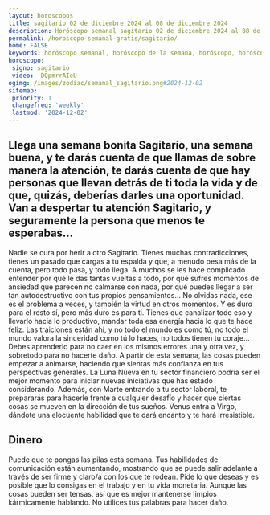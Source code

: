 ```yaml
---
layout: horoscopos
title: sagitario 02 de diciembre 2024 al 08 de diciembre 2024 
description: Horóscopo semanal sagitario 02 de diciembre 2024 al 08 de diciembre 2024. Llega una semana bonita Sagitario, una semana buena, y te darás cuenta de que llamas de sobre manera la atención, te darás cuenta de que hay personas que llevan detrás de ti toda la vida y de que, quizás, deberías darles una oportunidad. Van a despertar tu atención Sagitario, y seguramente la persona que menos te esperabas…
permalink: /horoscopo-semanal-gratis/sagitario/
home: FALSE
keywords: horóscopo semanal, horóscopo de la semana, horóscopo, horóscopo gratis,horóscopos, horóscopo esperanza gracia, horoscopos sagitario la semana, horóscopos gratis, Tarot, Astrologia, Zodíaco, sagitario, horoscopo gratis, semanal
horoscopo:
 signo: sagitario
 video: -DQpmrrAIeU
ogimg: /images/zodiac/semanal_sagitario.png#2024-12-02
sitemap:
 priority: 1
 changefreq: 'weekly'
 lastmod: '2024-12-02'
---
```




## Llega una semana bonita Sagitario, una semana buena, y te darás cuenta de que llamas de sobre manera la atención, te darás cuenta de que hay personas que llevan detrás de ti toda la vida y de que, quizás, deberías darles una oportunidad. Van a despertar tu atención Sagitario, y seguramente la persona que menos te esperabas…

Nadie se cura por herir a otro Sagitario. Tienes muchas contradicciones, tienes un pasado que cargas a tu espalda y que, a menudo pesa más de la cuenta, pero todo pasa, y todo llega. A muchos se les hace complicado entender por qué le das tantas vueltas a todo, por qué sufres momentos de ansiedad que parecen no calmarse con nada, por qué puedes llegar a ser tan autodestructivo con tus propios pensamientos… No olvidas nada, ese es el problema a veces, y también la virtud en otros momentos. Y es duro para el resto sí, pero más duro es para ti. Tienes que canalizar todo eso y llevarlo hacia lo productivo, mandar toda esa energía hacia lo que te hace feliz. Las traiciones están ahí, y no todo el mundo es como tú, no todo el mundo valora la sinceridad como tú lo haces, no todos tienen tu coraje… Debes aprenderlo para no caer en los mismos errores una y otra vez, y sobretodo para no hacerte daño.
A partir de esta semana, las cosas pueden empezar a animarse, haciendo que sientas más confianza en tus perspectivas generales. La Luna Nueva en tu sector financiero podría ser el mejor momento para iniciar nuevas iniciativas que has estado considerando. Además, con Marte entrando a tu sector laboral, te prepararás para hacerle frente a cualquier desafío y hacer que ciertas cosas se mueven en la dirección de tus sueños. Venus entra a Virgo, dándote una elocuente habilidad que te dará encanto y te hará irresistible.

## Dinero

Puede que te pongas las pilas esta semana. Tus habilidades de comunicación están aumentando, mostrando que se puede salir adelante a través de ser firme y claro/a con los que te rodean. Pide lo que deseas y es posible que lo consigas en el trabajo y en tu vida monetaria. Aunque las cosas pueden ser tensas, así que es mejor mantenerse limpios kármicamente hablando. No utilices tus palabras para hacer daño.